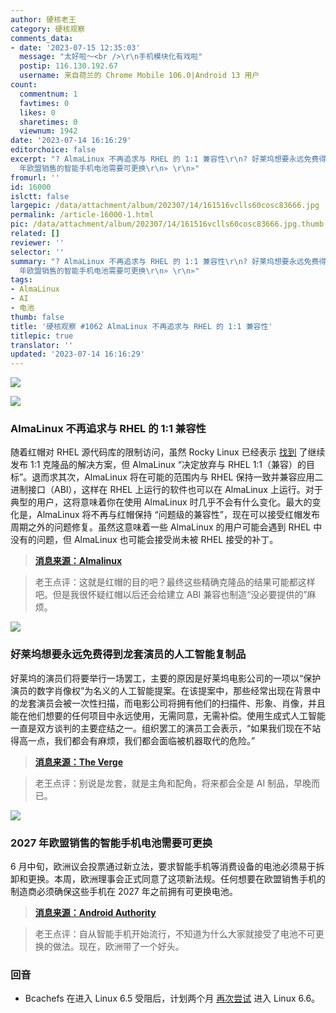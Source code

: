 ```yaml
---
author: 硬核老王
category: 硬核观察
comments_data:
- date: '2023-07-15 12:35:03'
  message: "太好啦～<br />\r\n手机模块化有戏啦"
  postip: 116.130.192.67
  username: 来自荷兰的 Chrome Mobile 106.0|Android 13 用户
count:
  commentnum: 1
  favtimes: 0
  likes: 0
  sharetimes: 0
  viewnum: 1942
date: '2023-07-14 16:16:29'
editorchoice: false
excerpt: "? AlmaLinux 不再追求与 RHEL 的 1:1 兼容性\r\n? 好莱坞想要永远免费得到龙套演员的人工智能复制品\r\n? 2027
  年欧盟销售的智能手机电池需要可更换\r\n» \r\n»"
fromurl: ''
id: 16000
islctt: false
largepic: /data/attachment/album/202307/14/161516vclls60cosc83666.jpg
permalink: /article-16000-1.html
pic: /data/attachment/album/202307/14/161516vclls60cosc83666.jpg.thumb.jpg
related: []
reviewer: ''
selector: ''
summary: "? AlmaLinux 不再追求与 RHEL 的 1:1 兼容性\r\n? 好莱坞想要永远免费得到龙套演员的人工智能复制品\r\n? 2027
  年欧盟销售的智能手机电池需要可更换\r\n» \r\n»"
tags:
- AlmaLinux
- AI
- 电池
thumb: false
title: '硬核观察 #1062 AlmaLinux 不再追求与 RHEL 的 1:1 兼容性'
titlepic: true
translator: ''
updated: '2023-07-14 16:16:29'
---
```


![](/data/attachment/album/202307/14/161516vclls60cosc83666.jpg)


![](/data/attachment/album/202307/14/161528whem7uv1ai1emvvv.jpg)


### AlmaLinux 不再追求与 RHEL 的 1:1 兼容性


随着红帽对 RHEL 源代码库的限制访问，虽然 Rocky Linux 已经表示 [找到](/article-15956-1.html) 了继续发布 1:1 克隆品的解决方案，但 AlmaLinux “决定放弃与 RHEL 1:1（兼容）的目标”。退而求其次，AlmaLinux 将在可能的范围内与 RHEL 保持一致并兼容应用二进制接口（ABI），这样在 RHEL 上运行的软件也可以在 AlmaLinux 上运行。对于典型的用户，这将意味着你在使用 AlmaLinux 时几乎不会有什么变化。最大的变化是，AlmaLinux 将不再与红帽保持 “问题级的兼容性”，现在可以接受红帽发布周期之外的问题修复。虽然这意味着一些 AlmaLinux 的用户可能会遇到 RHEL 中没有的问题，但 AlmaLinux 也可能会接受尚未被 RHEL 接受的补丁。



> 
> **[消息来源：Almalinux](https://almalinux.org/blog/future-of-almalinux/)**
> 
> 
> 



> 
> 老王点评：这就是红帽的目的吧？最终这些精确克隆品的结果可能都这样吧。但是我很怀疑红帽以后还会给建立 ABI 兼容也制造“没必要提供的”麻烦。
> 
> 
> 


![](/data/attachment/album/202307/14/161541i7qr5kqih67w5iqs.jpg)


### 好莱坞想要永远免费得到龙套演员的人工智能复制品


好莱坞的演员们将要举行一场罢工，主要的原因是好莱坞电影公司的一项以“保护演员的数字肖像权”为名义的人工智能提案。在该提案中，那些经常出现在背景中的龙套演员会被一次性扫描，而电影公司将拥有他们的扫描件、形象、肖像，并且能在他们想要的任何项目中永远使用，无需同意，无需补偿。使用生成式人工智能一直是双方谈判的主要症结之一。组织罢工的演员工会表示，“如果我们现在不站得高一点，我们都会有麻烦，我们都会面临被机器取代的危险。”



> 
> **[消息来源：The Verge](https://www.theverge.com/2023/7/13/23794224/sag-aftra-actors-strike-ai-image-rights)**
> 
> 
> 



> 
> 老王点评：别说是龙套，就是主角和配角，将来都会全是 AI 制品，早晚而已。
> 
> 
> 


![](/data/attachment/album/202307/14/161614svv0ygvnhlvhlzza.jpg)


### 2027 年欧盟销售的智能手机电池需要可更换


6 月中旬，欧洲议会投票通过新立法，要求智能手机等消费设备的电池必须易于拆卸和更换。本周，欧洲理事会正式同意了这项新法规。任何想要在欧盟销售手机的制造商必须确保这些手机在 2027 年之前拥有可更换电池。



> 
> **[消息来源：Android Authority](https://www.androidauthority.com/phones-with-replaceable-batteries-2027-3345155/)**
> 
> 
> 



> 
> 老王点评：自从智能手机开始流行，不知道为什么大家就接受了电池不可更换的做法。现在，欧洲带了一个好头。
> 
> 
> 


### 回音


* Bcachefs 在进入 Linux 6.5 受阻后，计划两个月 [再次尝试](https://www.phoronix.com/news/Bcachefs-Plans-For-Linux-6.6) 进入 Linux 6.6。